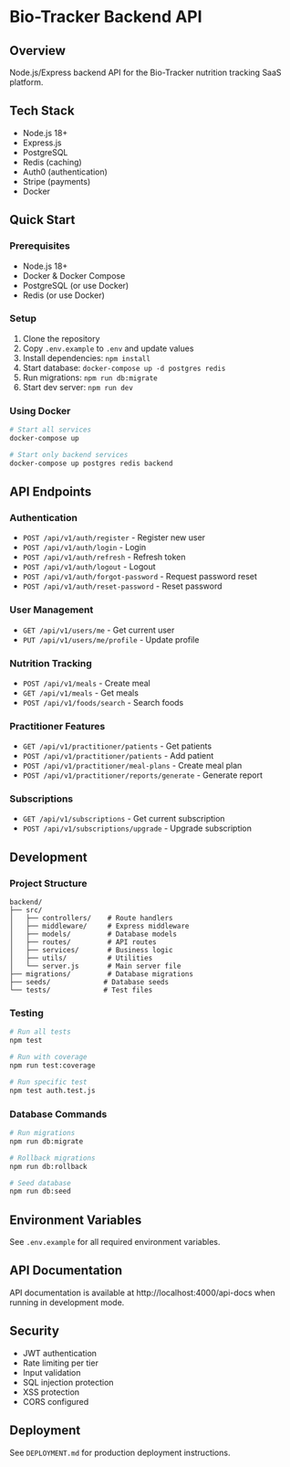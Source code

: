 # Bio-Tracker Backend API

## Overview
Node.js/Express backend API for the Bio-Tracker nutrition tracking SaaS platform.

## Tech Stack
- Node.js 18+
- Express.js
- PostgreSQL
- Redis (caching)
- Auth0 (authentication)
- Stripe (payments)
- Docker

## Quick Start

### Prerequisites
- Node.js 18+
- Docker & Docker Compose
- PostgreSQL (or use Docker)
- Redis (or use Docker)

### Setup
1. Clone the repository
2. Copy `.env.example` to `.env` and update values
3. Install dependencies: `npm install`
4. Start database: `docker-compose up -d postgres redis`
5. Run migrations: `npm run db:migrate`
6. Start dev server: `npm run dev`

### Using Docker
```bash
# Start all services
docker-compose up

# Start only backend services
docker-compose up postgres redis backend
```

## API Endpoints

### Authentication
- `POST /api/v1/auth/register` - Register new user
- `POST /api/v1/auth/login` - Login
- `POST /api/v1/auth/refresh` - Refresh token
- `POST /api/v1/auth/logout` - Logout
- `POST /api/v1/auth/forgot-password` - Request password reset
- `POST /api/v1/auth/reset-password` - Reset password

### User Management
- `GET /api/v1/users/me` - Get current user
- `PUT /api/v1/users/me/profile` - Update profile

### Nutrition Tracking
- `POST /api/v1/meals` - Create meal
- `GET /api/v1/meals` - Get meals
- `POST /api/v1/foods/search` - Search foods

### Practitioner Features
- `GET /api/v1/practitioner/patients` - Get patients
- `POST /api/v1/practitioner/patients` - Add patient
- `POST /api/v1/practitioner/meal-plans` - Create meal plan
- `POST /api/v1/practitioner/reports/generate` - Generate report

### Subscriptions
- `GET /api/v1/subscriptions` - Get current subscription
- `POST /api/v1/subscriptions/upgrade` - Upgrade subscription

## Development

### Project Structure
```
backend/
├── src/
│   ├── controllers/    # Route handlers
│   ├── middleware/     # Express middleware
│   ├── models/         # Database models
│   ├── routes/         # API routes
│   ├── services/       # Business logic
│   ├── utils/          # Utilities
│   └── server.js       # Main server file
├── migrations/         # Database migrations
├── seeds/             # Database seeds
└── tests/             # Test files
```

### Testing
```bash
# Run all tests
npm test

# Run with coverage
npm run test:coverage

# Run specific test
npm test auth.test.js
```

### Database Commands
```bash
# Run migrations
npm run db:migrate

# Rollback migrations
npm run db:rollback

# Seed database
npm run db:seed
```

## Environment Variables
See `.env.example` for all required environment variables.

## API Documentation
API documentation is available at http://localhost:4000/api-docs when running in development mode.

## Security
- JWT authentication
- Rate limiting per tier
- Input validation
- SQL injection protection
- XSS protection
- CORS configured

## Deployment
See `DEPLOYMENT.md` for production deployment instructions.
